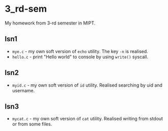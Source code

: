# 3_rd-sem
My homework from 3-rd semester in MIPT.

## lsn1

* ```mye.c``` - my own soft version of ```echo``` utility. The key ```-n``` is realised.
* ```hello.c``` - print "Hello world" to console by using ```write()``` syscall.

## lsn2

* ```myid.c``` - my own soft version of ``` id ``` utility. Realised searching by uid and username.

## lsn3

* ```mycat.c``` - my own soft version of ```cat``` utility. Realised writing from stdout or from some files. 